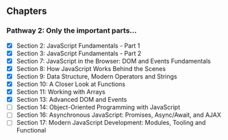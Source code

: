 ## Chapters

### Pathway 2: Only the important parts...

- [x] Section 2: JavaScript Fundamentals - Part 1
- [x] Section 3: JavaScript Fundamentals - Part 2
- [x] Section 7: JavaScript in the Browser: DOM and Events Fundamentals
- [x] Section 8: How JavaScript Works Behind the Scenes
- [x] Section 9: Data Structure, Modern Operators and Strings
- [x] Section 10: A Closer Look at Functions
- [x] Section 11: Working with Arrays
- [x] Section 13: Advanced DOM and Events
- [ ] Section 14: Object-Oriented Programming with JavaScript
- [ ] Section 16: Asynchronous JavaScript: Promises, Async/Await, and AJAX
- [ ] Section 17: Modern JavaScript Development: Modules, Tooling and Functional
